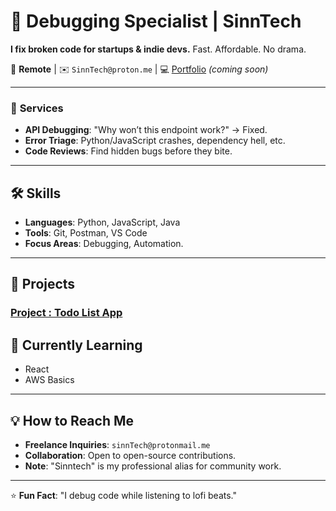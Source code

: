 # 🐞 Debugging Specialist | SinnTech  
**I fix broken code for startups & indie devs.** Fast. Affordable. No drama.  

📍 **Remote** | ✉️ `SinnTech@proton.me` | 💻 [Portfolio](#) *(coming soon)*  

---

### 🔧 **Services**  
- **API Debugging**: "Why won’t this endpoint work?" → Fixed.  
- **Error Triage**: Python/JavaScript crashes, dependency hell, etc.  
- **Code Reviews**: Find hidden bugs before they bite.
----
## 🛠️ Skills  
- **Languages**: Python, JavaScript, Java  
- **Tools**: Git, Postman, VS Code  
- **Focus Areas**: Debugging, Automation.

---

## 🚀 Projects  

### [Project : Todo List App](github-link)  
  

## 📌 Currently Learning  
- React  
- AWS Basics  

---

## 💡 How to Reach Me  
- **Freelance Inquiries**: `sinnTech@protonmail.me`  
- **Collaboration**: Open to open-source contributions.  
- **Note**: "Sinntech" is my professional alias for community work.

--- 

⭐ **Fun Fact**: "I debug code while listening to lofi beats."
